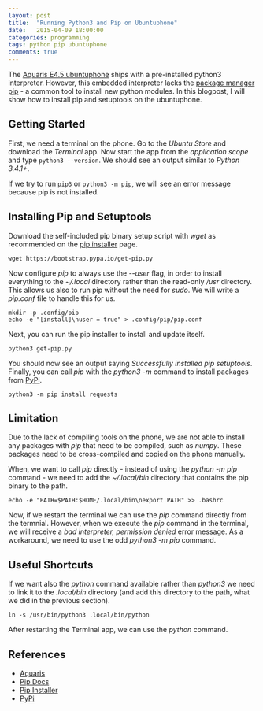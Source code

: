 ```yaml
---
layout: post
title:  "Running Python3 and Pip on Ubuntuphone"
date:   2015-04-09 18:00:00
categories: programming
tags: python pip ubuntuphone
comments: true
---
```


The [Aquaris E4.5 ubuntuphone][aquaris-web] ships with a pre-installed python3 interpreter. However, this embedded interpreter lacks the [package manager pip][pip-docs] - a common tool to install new python modules. In this blogpost, I will show how to install pip and setuptools on the ubuntuphone.

## Getting Started

First, we need a terminal on the phone. Go to the *Ubuntu Store* and download the *Terminal* app. Now start the app from the *application scope* and type ```python3 --version```. We should see an output similar to *Python 3.4.1+*.

If we try to run ```pip3``` or ```python3 -m pip```, we will see an error message because pip is not installed.

## Installing Pip and Setuptools

Download the self-included pip binary setup script with *wget* as recommended on the [pip installer][pip-installer] page.

```
wget https://bootstrap.pypa.io/get-pip.py
```

Now configure *pip* to always use the *--user* flag, in order to install everything to the *~/.local* directory rather than the read-only */usr* directory. This allows us also to run pip without the need for *sudo*. We will write a *pip.conf* file to handle this for us.

```
mkdir -p .config/pip
echo -e "[install]\nuser = true" > .config/pip/pip.conf
```
Next, you can run the pip installer to install and update itself.

```
python3 get-pip.py
```

You should now see an output saying *Successfully installed pip setuptools*. Finally, you can call *pip* with the *python3 -m* command to install packages from [PyPi][pypi-web].

```
python3 -m pip install requests
```

## Limitation

Due to the lack of compiling tools on the phone, we are not able to install any packages with *pip* that need to be compiled, such as *numpy*. These packages need to be cross-compiled and copied on the phone manually.

When, we want to call *pip* directly - instead of using the *python -m pip* command - we need to add the *~/.local/bin* directory that contains the pip binary to the path.

```
echo -e "PATH=$PATH:$HOME/.local/bin\nexport PATH" >> .bashrc
```
Now, if we restart the terminal we can use the *pip* command directly from the termnial. However, when we execute the *pip* command in the terminal, we will receive a *bad interpreter, permission denied* error message. As a workaround, we need to use the odd *python3 -m pip* command.

## Useful Shortcuts

If we want also the *python* command available rather than *python3* we need to link it to the *.local/bin* directory (and add this directory to the path, what we did in the previous section).

```
ln -s /usr/bin/python3 .local/bin/python
```

After restarting the Terminal app, we can use the *python* command.

## References

* [Aquaris][aquaris-web]
* [Pip Docs][pip-docs]
* [Pip Installer][pip-installer]
* [PyPi][pypi-web]

[aquaris-web]: http://www.bq.com/gb/ubuntu.html
[pip-docs]: https://pip.pypa.io/en/stable/
[pip-installer]: https://pip.pypa.io/en/latest/installing.html
[pypi-web]: https://pypi.python.org/pypi